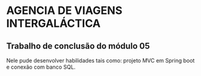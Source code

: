 <h1>AGENCIA DE VIAGENS INTERGALÁCTICA</h1>

<h2>Trabalho de conclusão do módulo 05</h2>

<p> Nele pude desenvolver habilidades tais como: projeto MVC em Spring boot e conexão com banco SQL.</p>
